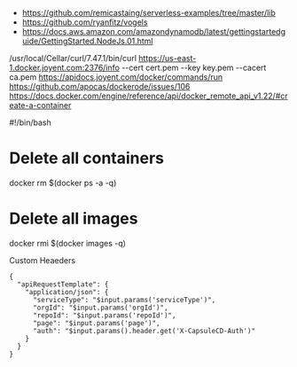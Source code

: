 
- https://github.com/remicastaing/serverless-examples/tree/master/lib
- https://github.com/ryanfitz/vogels
- https://docs.aws.amazon.com/amazondynamodb/latest/gettingstartedguide/GettingStarted.NodeJs.01.html

/usr/local/Cellar/curl/7.47.1/bin/curl https://us-east-1.docker.joyent.com:2376/info --cert cert.pem --key key.pem --cacert ca.pem
https://apidocs.joyent.com/docker/commands/run
https://github.com/apocas/dockerode/issues/106
https://docs.docker.com/engine/reference/api/docker_remote_api_v1.22/#create-a-container


#!/bin/bash
# Delete all containers
docker rm $(docker ps -a -q)
# Delete all images
docker rmi $(docker images -q)


Custom Heaeders

	{
	  "apiRequestTemplate": {
		"application/json": {
		  "serviceType": "$input.params('serviceType')",
		  "orgId": "$input.params('orgId')",
		  "repoId": "$input.params('repoId')",
		  "page": "$input.params('page')",
		  "auth": "$input.params().header.get('X-CapsuleCD-Auth')"
		}
	  }
	}
